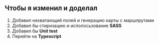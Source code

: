 ## Чтобы я изменил и доделал

1) Добавил нехватающий полей и генерацию карты с маршлрутами
2) Добавил бы стиризацию и исполосьзование **SASS**
3) Добавил бы **Unit test**
4) Перейти на **Typescript**
